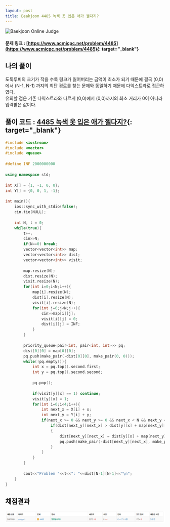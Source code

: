```yaml
---
layout: post
title: Beakjoon 4485 녹색 옷 입은 애가 젤다지?
---
```


![Baekjoon Online Judge](https://onlinejudgeimages.s3-ap-northeast-1.amazonaws.com/images/boj-og-1200.png)

#### 문제 링크 : [https://www.acmicpc.net/problem/4485](https://www.acmicpc.net/problem/4485){: target="_blank"}


## 나의 풀이   
도둑루피의 크기가 작을 수록 링크가 잃어버리는 금액이 최소가 되기 때문에 결국 (0,0)에서 (N-1, N-1) 까지의 최단 경로를 찾는 문제와 동일하기 때문에 다익스트라로 접근하였다.              
유의할 점은 기존 다익스트라와 다르게 (0,0)에서 (0,0)까지의 최소 거리가 0이 아니라 입력받은 값이다.                

## 풀이 코드 : [4485 녹색 옷 입은 애가 젤다지?](https://github.com/sun-pyo/algorithm/blob/main/Beakjoon/4485.cpp){: target="_blank"}

```c++
#include <iostream>
#include <vector>
#include <queue>

#define INF 2000000000

using namespace std;

int X[] = {1, -1, 0, 0};
int Y[] = {0, 0, 1, -1};

int main(){
    ios::sync_with_stdio(false);
    cin.tie(NULL);

    int N, t = 0;
    while(true){
        t++;
        cin>>N;
        if(N==0) break;
        vector<vector<int>> map;
        vector<vector<int>> dist;
        vector<vector<int>> visit;

        map.resize(N);
        dist.resize(N);
        visit.resize(N);
        for(int i=0;i<N;i++){
            map[i].resize(N);
            dist[i].resize(N);
            visit[i].resize(N);
            for(int j=0;j<N;j++){
                cin>>map[i][j];
                visit[i][j] = 0;
                dist[i][j] = INF;
            }
        }

        priority_queue<pair<int, pair<int, int>>> pq;
        dist[0][0] = map[0][0];
        pq.push(make_pair(-dist[0][0], make_pair(0, 0)));
        while(!pq.empty()){
            int x = pq.top().second.first;
            int y = pq.top().second.second;

            pq.pop();
            
            if(visit[y][x] == 1) continue;
            visit[y][x] = 1;
            for(int i=0;i<4;i++){
                int next_x = X[i] + x;
                int next_y = Y[i] + y;
                if(next_x >= 0 && next_y >= 0 && next_x < N && next_y < N && visit[next_y][next_x] == 0){
                    if(dist[next_y][next_x] > dist[y][x] + map[next_y][next_x] )
                    {
                        dist[next_y][next_x] = dist[y][x] + map[next_y][next_x];
                        pq.push(make_pair(-dist[next_y][next_x], make_pair(next_x, next_y)));
                    }
                }
            }
        }

        cout<<"Problem "<<t<<": "<<dist[N-1][N-1]<<"\n";
    }
}
```


## 채점결과
![49993](\algorithm\img\beakjoon_4485.PNG)